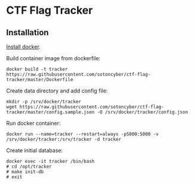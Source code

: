 # CTF Flag Tracker #

## Installation ##

[Install docker](https://docs.docker.com/engine/installation/linux/docker-ce/ubuntu/#install-docker-ce).

Build container image from dockerfile:
```
docker build -t tracker https://raw.githubusercontent.com/sotoncyber/ctf-flag-tracker/master/Dockerfile
```

Create data directory and add config file:
```
mkdir -p /srv/docker/tracker
wget https://raw.githubusercontent.com/sotoncyber/ctf-flag-tracker/master/config.sample.json -O /srv/docker/tracker/config.json
```

Run docker container:
```
docker run --name=tracker --restart=always -p5000:5000 -v /srv/docker/tracker:/srv/tracker -d tracker
```

Create initial database:
```
docker exec -it tracker /bin/bash
# cd /opt/tracker
# make init-db
# exit
```
